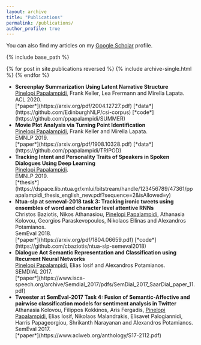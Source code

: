 ```yaml
---
layout: archive
title: "Publications"
permalink: /publications/
author_profile: true
---
```


  You can also find my articles on my [Google Scholar](https://scholar.google.com/citations?user=3VE4eWAAAAAJ&hl=en&oi=ao) profile.

{% include base_path %}

{% for post in site.publications reversed %}
  {% include archive-single.html %}
{% endfor %}

<ul class="sparse-list">
        <li>
          <b>Screenplay Summarization Using Latent Narrative Structure</b> <br/>
          <u>Pinelopi Papalampidi</u>, Frank Keller, Lea Frermann and Mirella Lapata. <br/>
          ACL 2020.<br/>
          [*paper*](https://arxiv.org/pdf/2004.12727.pdf)
          [*data*](https://github.com/EdinburghNLP/csi-corpus)
          [*code*](https://github.com/ppapalampidi/SUMMER)
        </li>
        <li>
          <b>Movie Plot Analysis via Turning Point Identification</b> <br/>
          <u>Pinelopi Papalampidi</u>, Frank Keller and Mirella Lapata. <br/>
          EMNLP 2019.<br/>
          [*paper*](https://arxiv.org/pdf/1908.10328.pdf)
          [*data*](https://github.com/ppapalampidi/TRIPOD)
        </li>
        <li>
          <b>Tracking Intent and Personality Traits of Speakers in Spoken Dialogues Using Deep Learning</b> <br/>
          <u>Pinelopi Papalampidi</u>. <br/>
          EMNLP 2019.<br/>
          [*thesis*](https://dspace.lib.ntua.gr/xmlui/bitstream/handle/123456789/47361/ppapalampidi_thesis_english_new.pdf?sequence=2&isAllowed=y)
        </li>
        <li>
          <b>Ntua-slp at semeval-2018 task 3: Tracking ironic tweets using ensembles of word and character level attentive RNNs</b> <br/>
          Christos Baziotis, Nikos Athanasiou, <u>Pinelopi Papalampidi</u>, Athanasia Kolovou, Georgios Paraskevopoulos, Nikolaos Ellinas and Alexandros Potamianos. <br/>
          SemEval 2018.<br/>
          [*paper*](https://arxiv.org/pdf/1804.06659.pdf)
          [*code*](https://github.com/cbaziotis/ntua-slp-semeval2018)
        </li>
        <li>
          <b>Dialogue Act Semantic Representation and Classification using Recurrent Neural Networks</b> <br/>
          <u>Pinelopi Papalampidi</u>, Elias Iosif and Alexandros Potamianos. <br/>
          SEMDIAL 2017.<br />
          [*paper*](https://www.isca-speech.org/archive/Semdial_2017/pdfs/SemDial_2017_SaarDial_paper_11.pdf)
        </li>
        <li>
          <b>Tweester at SemEval-2017 Task 4: Fusion of Semantic-Affective and pairwise classification models for sentiment analysis in Twitter</b> <br/>
          Athanasia Kolovou, Filippos Kokkinos, Aris Fergadis, <u>Pinelopi Papalampidi</u>, Elias Iosif, Nikolaos Malandrakis, Elisavet Palogiannidi, Harris Papageorgiou, Shrikanth Narayanan and Alexandros Potamianos. <br/>
          SemEval 2017. <br />
          [*paper*](https://www.aclweb.org/anthology/S17-2112.pdf)
        </li>
</ul>


